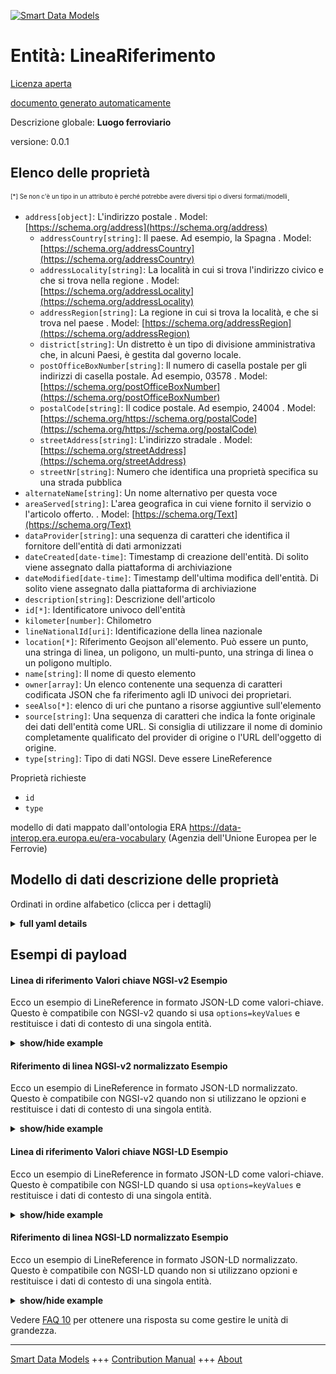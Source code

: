 <!-- 10-Header -->
    
[![Smart Data Models](https://smartdatamodels.org/wp-content/uploads/2022/01/SmartDataModels_logo.png "Logo")](https://smartdatamodels.org)    

Entità: LineaRiferimento    
========================
<!-- /10-Header -->
    
<!-- 15-License -->
    

[Licenza aperta](https://github.com/smart-data-models//dataModel.ERA/blob/master/LineReference/LICENSE.md)    

[documento generato automaticamente](https://docs.google.com/presentation/d/e/2PACX-1vTs-Ng5dIAwkg91oTTUdt8ua7woBXhPnwavZ0FxgR8BsAI_Ek3C5q97Nd94HS8KhP-r_quD4H0fgyt3/pub?start=false&loop=false&delayms=3000#slide=id.gb715ace035_0_60)    
<!-- /15-License -->
    
<!-- 20-Description -->
    

Descrizione globale: **Luogo ferroviario**    

versione: 0.0.1    
<!-- /20-Description -->
    
<!-- 30-PropertiesList -->
    

## Elenco delle proprietà    

<sup><sub>[*] Se non c'è un tipo in un attributo è perché potrebbe avere diversi tipi o diversi formati/modelli</sub></sup>.    
- `address[object]`: L'indirizzo postale  . Model: [https://schema.org/address](https://schema.org/address)
	- `addressCountry[string]`: Il paese. Ad esempio, la Spagna  . Model: [https://schema.org/addressCountry](https://schema.org/addressCountry)    
	- `addressLocality[string]`: La località in cui si trova l'indirizzo civico e che si trova nella regione  . Model: [https://schema.org/addressLocality](https://schema.org/addressLocality)    
	- `addressRegion[string]`: La regione in cui si trova la località, e che si trova nel paese  . Model: [https://schema.org/addressRegion](https://schema.org/addressRegion)    
	- `district[string]`: Un distretto è un tipo di divisione amministrativa che, in alcuni Paesi, è gestita dal governo locale.      
	- `postOfficeBoxNumber[string]`: Il numero di casella postale per gli indirizzi di casella postale. Ad esempio, 03578  . Model: [https://schema.org/postOfficeBoxNumber](https://schema.org/postOfficeBoxNumber)    
	- `postalCode[string]`: Il codice postale. Ad esempio, 24004  . Model: [https://schema.org/https://schema.org/postalCode](https://schema.org/https://schema.org/postalCode)    
	- `streetAddress[string]`: L'indirizzo stradale  . Model: [https://schema.org/streetAddress](https://schema.org/streetAddress)    
	- `streetNr[string]`: Numero che identifica una proprietà specifica su una strada pubblica      
- `alternateName[string]`: Un nome alternativo per questa voce  
- `areaServed[string]`: L'area geografica in cui viene fornito il servizio o l'articolo offerto.  . Model: [https://schema.org/Text](https://schema.org/Text)
- `dataProvider[string]`: una sequenza di caratteri che identifica il fornitore dell'entità di dati armonizzati  
- `dateCreated[date-time]`: Timestamp di creazione dell'entità. Di solito viene assegnato dalla piattaforma di archiviazione  
- `dateModified[date-time]`: Timestamp dell'ultima modifica dell'entità. Di solito viene assegnato dalla piattaforma di archiviazione  
- `description[string]`: Descrizione dell'articolo  
- `id[*]`: Identificatore univoco dell'entità  
- `kilometer[number]`: Chilometro  
- `lineNationalId[uri]`: Identificazione della linea nazionale  
- `location[*]`: Riferimento Geojson all'elemento. Può essere un punto, una stringa di linea, un poligono, un multi-punto, una stringa di linea o un poligono multiplo.  
- `name[string]`: Il nome di questo elemento  
- `owner[array]`: Un elenco contenente una sequenza di caratteri codificata JSON che fa riferimento agli ID univoci dei proprietari.  
- `seeAlso[*]`: elenco di uri che puntano a risorse aggiuntive sull'elemento  
- `source[string]`: Una sequenza di caratteri che indica la fonte originale dei dati dell'entità come URL. Si consiglia di utilizzare il nome di dominio completamente qualificato del provider di origine o l'URL dell'oggetto di origine.  
- `type[string]`: Tipo di dati NGSI. Deve essere LineReference  
<!-- /30-PropertiesList -->
    
<!-- 35-RequiredProperties -->
    

Proprietà richieste    
- `id`  
- `type`  
<!-- /35-RequiredProperties -->
    
<!-- 40-RequiredProperties -->
    

modello di dati mappato dall'ontologia ERA https://data-interop.era.europa.eu/era-vocabulary (Agenzia dell'Unione Europea per le Ferrovie)    
<!-- /40-RequiredProperties -->
    
<!-- 50-DataModelHeader -->
    

## Modello di dati descrizione delle proprietà    

Ordinati in ordine alfabetico (clicca per i dettagli)    
<!-- /50-DataModelHeader -->
    
<!-- 60-ModelYaml -->
    
<details><summary><strong>full yaml details</strong></summary>      

```yaml    
LineReference:      
  description: Railway location      
  properties:      
    address:      
      description: The mailing address      
      properties:      
        addressCountry:      
          description: 'The country. For example, Spain'      
          type: string      
          x-ngsi:      
            model: https://schema.org/addressCountry      
            type: Property      
        addressLocality:      
          description: 'The locality in which the street address is, and which is in the region'      
          type: string      
          x-ngsi:      
            model: https://schema.org/addressLocality      
            type: Property      
        addressRegion:      
          description: 'The region in which the locality is, and which is in the country'      
          type: string      
          x-ngsi:      
            model: https://schema.org/addressRegion      
            type: Property      
        district:      
          description: 'A district is a type of administrative division that, in some countries, is managed by the local government'      
          type: string      
          x-ngsi:      
            type: Property      
        postOfficeBoxNumber:      
          description: 'The post office box number for PO box addresses. For example, 03578'      
          type: string      
          x-ngsi:      
            model: https://schema.org/postOfficeBoxNumber      
            type: Property      
        postalCode:      
          description: 'The postal code. For example, 24004'      
          type: string      
          x-ngsi:      
            model: https://schema.org/https://schema.org/postalCode      
            type: Property      
        streetAddress:      
          description: The street address      
          type: string      
          x-ngsi:      
            model: https://schema.org/streetAddress      
            type: Property      
        streetNr:      
          description: Number identifying a specific property on a public street      
          type: string      
          x-ngsi:      
            type: Property      
      type: object      
      x-ngsi:      
        model: https://schema.org/address      
        type: Property      
    alternateName:      
      description: An alternative name for this item      
      type: string      
      x-ngsi:      
        type: Property      
    areaServed:      
      description: The geographic area where a service or offered item is provided      
      type: string      
      x-ngsi:      
        model: https://schema.org/Text      
        type: Property      
    dataProvider:      
      description: A sequence of characters identifying the provider of the harmonised data entity      
      type: string      
      x-ngsi:      
        type: Property      
    dateCreated:      
      description: Entity creation timestamp. This will usually be allocated by the storage platform      
      format: date-time      
      type: string      
      x-ngsi:      
        type: Property      
    dateModified:      
      description: Timestamp of the last modification of the entity. This will usually be allocated by the storage platform      
      format: date-time      
      type: string      
      x-ngsi:      
        type: Property      
    description:      
      description: A description of this item      
      type: string      
      x-ngsi:      
        type: Property      
    id:      
      anyOf:      
        - description: Identifier format of any NGSI entity      
          maxLength: 256      
          minLength: 1      
          pattern: ^[\w\-\.\{\}\$\+\*\[\]`|~^@!,:\\]+$      
          type: string      
          x-ngsi:      
            type: Property      
        - description: Identifier format of any NGSI entity      
          format: uri      
          type: string      
          x-ngsi:      
            type: Property      
      description: Unique identifier of the entity      
      x-ngsi:      
        type: Property      
    kilometer:      
      description: Kilometer      
      type: number      
      x-ngsi:      
        type: Property      
    lineNationalId:      
      description: National line identification      
      format: uri      
      type: string      
      x-ngsi:      
        type: Relationship      
    location:      
      description: 'Geojson reference to the item. It can be Point, LineString, Polygon, MultiPoint, MultiLineString or MultiPolygon'      
      oneOf:      
        - description: Geojson reference to the item. Point      
          properties:      
            bbox:      
              items:      
                type: number      
              minItems: 4      
              type: array      
            coordinates:      
              items:      
                type: number      
              minItems: 2      
              type: array      
            type:      
              enum:      
                - Point      
              type: string      
          required:      
            - type      
            - coordinates      
          title: GeoJSON Point      
          type: object      
          x-ngsi:      
            type: GeoProperty      
        - description: Geojson reference to the item. LineString      
          properties:      
            bbox:      
              items:      
                type: number      
              minItems: 4      
              type: array      
            coordinates:      
              items:      
                items:      
                  type: number      
                minItems: 2      
                type: array      
              minItems: 2      
              type: array      
            type:      
              enum:      
                - LineString      
              type: string      
          required:      
            - type      
            - coordinates      
          title: GeoJSON LineString      
          type: object      
          x-ngsi:      
            type: GeoProperty      
        - description: Geojson reference to the item. Polygon      
          properties:      
            bbox:      
              items:      
                type: number      
              minItems: 4      
              type: array      
            coordinates:      
              items:      
                items:      
                  items:      
                    type: number      
                  minItems: 2      
                  type: array      
                minItems: 4      
                type: array      
              type: array      
            type:      
              enum:      
                - Polygon      
              type: string      
          required:      
            - type      
            - coordinates      
          title: GeoJSON Polygon      
          type: object      
          x-ngsi:      
            type: GeoProperty      
        - description: Geojson reference to the item. MultiPoint      
          properties:      
            bbox:      
              items:      
                type: number      
              minItems: 4      
              type: array      
            coordinates:      
              items:      
                items:      
                  type: number      
                minItems: 2      
                type: array      
              type: array      
            type:      
              enum:      
                - MultiPoint      
              type: string      
          required:      
            - type      
            - coordinates      
          title: GeoJSON MultiPoint      
          type: object      
          x-ngsi:      
            type: GeoProperty      
        - description: Geojson reference to the item. MultiLineString      
          properties:      
            bbox:      
              items:      
                type: number      
              minItems: 4      
              type: array      
            coordinates:      
              items:      
                items:      
                  items:      
                    type: number      
                  minItems: 2      
                  type: array      
                minItems: 2      
                type: array      
              type: array      
            type:      
              enum:      
                - MultiLineString      
              type: string      
          required:      
            - type      
            - coordinates      
          title: GeoJSON MultiLineString      
          type: object      
          x-ngsi:      
            type: GeoProperty      
        - description: Geojson reference to the item. MultiLineString      
          properties:      
            bbox:      
              items:      
                type: number      
              minItems: 4      
              type: array      
            coordinates:      
              items:      
                items:      
                  items:      
                    items:      
                      type: number      
                    minItems: 2      
                    type: array      
                  minItems: 4      
                  type: array      
                type: array      
              type: array      
            type:      
              enum:      
                - MultiPolygon      
              type: string      
          required:      
            - type      
            - coordinates      
          title: GeoJSON MultiPolygon      
          type: object      
          x-ngsi:      
            type: GeoProperty      
      x-ngsi:      
        type: GeoProperty      
    name:      
      description: The name of this item      
      type: string      
      x-ngsi:      
        type: Property      
    owner:      
      description: A List containing a JSON encoded sequence of characters referencing the unique Ids of the owner(s)      
      items:      
        anyOf:      
          - description: Identifier format of any NGSI entity      
            maxLength: 256      
            minLength: 1      
            pattern: ^[\w\-\.\{\}\$\+\*\[\]`|~^@!,:\\]+$      
            type: string      
            x-ngsi:      
              type: Property      
          - description: Identifier format of any NGSI entity      
            format: uri      
            type: string      
            x-ngsi:      
              type: Property      
        description: Unique identifier of the entity      
        x-ngsi:      
          type: Property      
      type: array      
      x-ngsi:      
        type: Property      
    seeAlso:      
      description: list of uri pointing to additional resources about the item      
      oneOf:      
        - items:      
            format: uri      
            type: string      
          minItems: 1      
          type: array      
        - format: uri      
          type: string      
      x-ngsi:      
        type: Property      
    source:      
      description: 'A sequence of characters giving the original source of the entity data as a URL. Recommended to be the fully qualified domain name of the source provider, or the URL to the source object'      
      type: string      
      x-ngsi:      
        type: Property      
    type:      
      description: NGSI data type. It has to be LineReference      
      enum:      
        - LineReference      
      type: string      
      x-ngsi:      
        type: Property      
  required:      
    - id      
    - type      
  type: object      
  x-derived-from: http://data.europa.eu/949/LineReference      
  x-disclaimer: 'Redistribution and use in source and binary forms, with or without modification, are permitted  provided that the license conditions are met. Copyleft (c) 2023 Contributors to Smart Data Models Program'      
  x-license-url: https://github.com/smart-data-models/dataModel.ERA/blob/master/LineReference/LICENSE.md      
  x-model-schema: https://smart-data-models.github.io/dataModel.ERA/Certificate/schema.json      
  x-model-tags: 'ERA vocabulary, railway, train'      
  x-version: 0.0.1      
```    
</details>      
<!-- /60-ModelYaml -->
    
<!-- 70-MiddleNotes -->
    
<!-- /70-MiddleNotes -->
    
<!-- 80-Examples -->
    

## Esempi di payload    

#### Linea di riferimento Valori chiave NGSI-v2 Esempio    

Ecco un esempio di LineReference in formato JSON-LD come valori-chiave. Questo è compatibile con NGSI-v2 quando si usa `options=keyValues` e restituisce i dati di contesto di una singola entità.    
<details><summary><strong>show/hide example</strong></summary>      

```json  

{  
  "id": "urn:ngsi-ld:LineReference:id:RHSX:14820983",  
  "dateCreated": "1986-10-27T03:38:58Z",  
  "dateModified": "1977-09-15T07:25:57Z",  
  "source": "New create receive low hotel speech doctor political. Skin new shake view.",  
  "name": "Mind develop police. Change bill thing. Figure nation piece clearly detail others usually. Street writer four establish industr",  
  "alternateName": "Day toward including sometimes. Require ",  
  "description": "Project represent voice project decision yes total. Support idea ",  
  "dataProvider": "Class figure quality she. Continue traditional follow. Civil tough middle act beat.",  
  "owner": [  
    "urn:ngsi-ld:LineReference:items:NUGB:26269993",  
    "urn:ngsi-ld:LineReference:items:GVBX:53792463"  
  ],  
  "seeAlso": [  
    "urn:ngsi-ld:LineReference:items:FXDW:87126015"  
  ],  
  "location": {  
    "type": "Point",  
    "coordinates": [  
      -45.052783,  
      152.191861  
    ]  
  },  
  "address": {  
    "streetAddress": "Western technology water budget everybody. Phone bring kitchen same. Impact policy head serve nothing.",  
    "addressLocality": "Its position them treat few whose compare. Into ok key general next foreign. Among agency kitchen along usually position.",  
    "addressRegion": "Miss important simply economy finish left stuff. Help cover particularly idea. Only chair agree.",  
    "addressCountry": "Town computer thank rather. Break onto money tend.",  
    "postalCode": "Back blue finally suffer notice. Weight fu",  
    "postOfficeBoxNumber": "Any pers",  
    "streetNr": "Mother traditional run campaign.",  
    "district": "Official situation tonight north tough sound. Debate project player car structure vote. Poo"  
  },  
  "areaServed": "Red animal wall front. Left buy see always.",  
  "type": "LineReference",  
  "kilometer": 239.9,  
  "lineNationalId": "urn:ngsi-ld:LineReference:lineNationalId:IIBS:67837023"
}  
```  
</details>    

#### Riferimento di linea NGSI-v2 normalizzato Esempio    

Ecco un esempio di LineReference in formato JSON-LD normalizzato. Questo è compatibile con NGSI-v2 quando non si utilizzano le opzioni e restituisce i dati di contesto di una singola entità.    
<details><summary><strong>show/hide example</strong></summary>      

```json  

{  
  "id": "urn:ngsi-ld:LineReference:id:RHSX:14820983",  
  "dateCreated": {  
    "type": "DateTime",  
    "value": "1986-10-27T03:38:58Z"  
  },  
  "dateModified": {  
    "type": "DateTime",  
    "value": "1977-09-15T07:25:57Z"  
  },  
  "source": {  
    "type": "Text",  
    "value": "New create receive low hotel speech doctor political. Skin new shake view."  
  },  
  "name": {  
    "type": "Text",  
    "value": "Mind develop police. Change bill thing. Figure nation piece clearly detail others usually. Street writer four establish industr"  
  },  
  "alternateName": {  
    "type": "Text",  
    "value": "Day toward including sometimes. Require "  
  },  
  "description": {  
    "type": "Text",  
    "value": "Project represent voice project decision yes total. Support idea "  
  },  
  "dataProvider": {  
    "type": "Text",  
    "value": "Class figure quality she. Continue traditional follow. Civil tough middle act beat."  
  },  
  "owner": {  
    "type": "StructuredValue",  
    "value": [  
      "urn:ngsi-ld:LineReference:items:NUGB:26269993",  
      "urn:ngsi-ld:LineReference:items:GVBX:53792463"  
    ]  
  },  
  "seeAlso": {  
    "type": "StructuredValue",  
    "value": [  
      "urn:ngsi-ld:LineReference:items:FXDW:87126015"  
    ]  
  },  
  "location": {  
    "type": "geo:json",  
    "value": {  
      "type": "Point",  
      "coordinates": [  
        -45.052783,  
        152.191861  
      ]  
    }  
  },  
  "address": {  
    "type": "StructuredValue",  
    "value": {  
      "streetAddress": "Western technology water budget everybody. Phone bring kitchen same. Impact policy head serve nothing.",  
      "addressLocality": "Its position them treat few whose compare. Into ok key general next foreign. Among agency kitchen along usually position.",  
      "addressRegion": "Miss important simply economy finish left stuff. Help cover particularly idea. Only chair agree.",  
      "addressCountry": "Town computer thank rather. Break onto money tend.",  
      "postalCode": "Back blue finally suffer notice. Weight fu",  
      "postOfficeBoxNumber": "Any pers",  
      "streetNr": "Mother traditional run campaign.",  
      "district": "Official situation tonight north tough sound. Debate project player car structure vote. Poo"  
    }  
  },  
  "areaServed": {  
    "type": "Text",  
    "value": "Red animal wall front. Left buy see always."  
  },  
  "type": "LineReference",  
  "kilometer": {  
    "type": "Number",  
    "value": 239.9  
  },  
  "lineNationalId": {  
    "type": "Text",  
    "value": "urn:ngsi-ld:LineReference:lineNationalId:IIBS:67837023"  
  }  
}  
```  
</details>    

#### Linea di riferimento Valori chiave NGSI-LD Esempio    

Ecco un esempio di LineReference in formato JSON-LD come valori-chiave. Questo è compatibile con NGSI-LD quando si usa `options=keyValues` e restituisce i dati di contesto di una singola entità.    
<details><summary><strong>show/hide example</strong></summary>      

```json  

{  
  "id": "urn:ngsi-ld:LineReference:id:RHSX:14820983",  
  "dateCreated": "1986-10-27T03:38:58Z",  
  "dateModified": "1977-09-15T07:25:57Z",  
  "source": "New create receive low hotel speech doctor political. Skin new shake view.",  
  "name": "Mind develop police. Change bill thing. Figure nation piece clearly detail others usually. Street writer four establish industr",  
  "alternateName": "Day toward including sometimes. Require ",  
  "description": "Project represent voice project decision yes total. Support idea ",  
  "dataProvider": "Class figure quality she. Continue traditional follow. Civil tough middle act beat.",  
  "owner": [  
    "urn:ngsi-ld:LineReference:items:NUGB:26269993",  
    "urn:ngsi-ld:LineReference:items:GVBX:53792463"  
  ],  
  "seeAlso": [  
    "urn:ngsi-ld:LineReference:items:FXDW:87126015"  
  ],  
  "location": {  
    "type": "Point",  
    "coordinates": [  
      -45.052783,  
      152.191861  
    ]  
  },  
  "address": {  
    "streetAddress": "Western technology water budget everybody. Phone bring kitchen same. Impact policy head serve nothing.",  
    "addressLocality": "Its position them treat few whose compare. Into ok key general next foreign. Among agency kitchen along usually position.",  
    "addressRegion": "Miss important simply economy finish left stuff. Help cover particularly idea. Only chair agree.",  
    "addressCountry": "Town computer thank rather. Break onto money tend.",  
    "postalCode": "Back blue finally suffer notice. Weight fu",  
    "postOfficeBoxNumber": "Any pers",  
    "streetNr": "Mother traditional run campaign.",  
    "district": "Official situation tonight north tough sound. Debate project player car structure vote. Poo"  
  },  
  "areaServed": "Red animal wall front. Left buy see always.",  
  "type": "LineReference",  
  "kilometer": 239.9,  
  "lineNationalId": "urn:ngsi-ld:LineReference:lineNationalId:IIBS:67837023",  
  "@context": [  
    "https://raw.githubusercontent.com/smart-data-models/dataModel.ERA/master/context.jsonld"  
  ]  
}  
```  
</details>    

#### Riferimento di linea NGSI-LD normalizzato Esempio    

Ecco un esempio di LineReference in formato JSON-LD normalizzato. Questo è compatibile con NGSI-LD quando non si utilizzano opzioni e restituisce i dati di contesto di una singola entità.    
<details><summary><strong>show/hide example</strong></summary>      

```json  

{  
  "id": "urn:ngsi-ld:LineReference:id:UGOL:02314727",  
  "dateCreated": {  
    "type": "Property",  
    "value": {  
      "@type": "DateTime",  
      "@value": "2016-09-26T20:09:19Z"  
    }  
  },  
  "dateModified": {  
    "type": "Property",  
    "value": {  
      "@type": "DateTime",  
      "@value": "1986-05-17T22:22:32Z"  
    }  
  },  
  "source": {  
    "type": "Property",  
    "value": "Himself peace act."  
  },  
  "name": {  
    "type": "Property",  
    "value": "Among safe number anyone white. Away success listen hot stock road. Early though question economy cause share defense."  
  },  
  "alternateName": {  
    "type": "Property",  
    "value": "Realize huma"  
  },  
  "description": {  
    "type": "Property",  
    "value": "Control get personal raise r"  
  },  
  "dataProvider": {  
    "type": "Property",  
    "value": "Drive understand apply town research big. Together hundred event seem back."  
  },  
  "owner": {  
    "type": "Property",  
    "value": [  
      "urn:ngsi-ld:LineReference:items:ODGA:61913437",  
      "urn:ngsi-ld:LineReference:items:TQIE:40363820"  
    ]  
  },  
  "seeAlso": {  
    "type": "Property",  
    "value": [  
      "urn:ngsi-ld:LineReference:items:EVEX:08441746"  
    ]  
  },  
  "location": {  
    "type": "Property",  
    "value": {  
      "type": "Point",  
      "coordinates": [  
        46.8926945,  
        -133.98211  
      ]  
    }  
  },  
  "address": {  
    "type": "Property",  
    "value": {  
      "streetAddress": "Quite manage event shoulder nation ago. Measure treat nor receive there person. Stay vote",  
      "addressLocality": "Instead air fight minute. Place arm ball end career foreign type size. Morning stuff necessary again.",  
      "addressRegion": "Before account article. Tough pattern himself TV mention strong consumer. Name painting want sing alone.",  
      "addressCountry": "Assume nature organization over. People establish relationship ago. Between seem sport when agent",  
      "postalCode": "Green by seem despite. Yard early tax security five. Traditional red discover interest past if. Happ",  
      "postOfficeBoxNumber": "Check would effect fight best ",  
      "streetNr": "Magazine eat teacher list trial already career his. Yet concern wan",  
      "district": "Adult administration always seat explain."  
    }  
  },  
  "areaServed": {  
    "type": "Property",  
    "value": "Security each election well position. Including without official truth past bit. Group or rest whatever he."  
  },  
  "type": "LineReference",  
  "kilometer": {  
    "type": "Property",  
    "value": 890.1  
  },  
  "lineNationalId": {  
    "type": "Relationship",  
    "object": "urn:ngsi-ld:LineReference:lineNationalId:HTQW:41563123"  
  },  
  "@context": [  
    "https://raw.githubusercontent.com/smart-data-models/dataModel.ERA/master/context.jsonld"  
  ]  
}  
```  
</details><!-- /80-Examples -->
    
<!-- 90-FooterNotes -->
    
<!-- /90-FooterNotes -->
    
<!-- 95-Units -->
    

Vedere [FAQ 10](https://smartdatamodels.org/index.php/faqs/) per ottenere una risposta su come gestire le unità di grandezza.    
<!-- /95-Units -->
    
<!-- 97-LastFooter -->
    
---    

[Smart Data Models](https://smartdatamodels.org) +++ [Contribution Manual](https://bit.ly/contribution_manual) +++ [About](https://bit.ly/Introduction_SDM)<!-- /97-LastFooter -->
    
